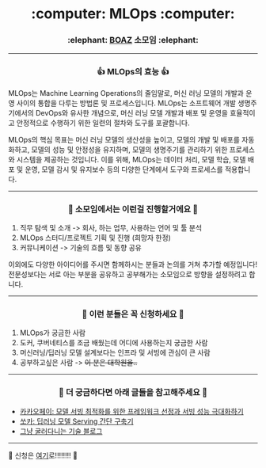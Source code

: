 <h1 align='center'>:computer: MLOps :computer:</h1>
<h3 align='center'>:elephant: <a href="https://github.com/BOAZ-bigdata">BOAZ</a> 소모임 :elephant:</h3>

---

<h3 align='center'>👍 MLOps의 효능 👍</h3>

MLOps는 Machine Learning Operations의 줄임말로, 머신 러닝 모델의 개발과 운영 사이의 통합을 다루는 방법론 및 프로세스입니다. MLOps는 소프트웨어 개발 생명주기에서의 DevOps와 유사한 개념으로, 머신 러닝 모델 개발과 배포 및 운영을 효율적이고 안정적으로 수행하기 위한 일련의 절차와 도구를 포괄합니다.

MLOps의 핵심 목표는 머신 러닝 모델의 생산성을 높이고, 모델의 개발 및 배포를 자동화하고, 모델의 성능 및 안정성을 유지하며, 모델의 생명주기를 관리하기 위한 프로세스와 시스템을 제공하는 것입니다. 이를 위해, MLOps는 데이터 처리, 모델 학습, 모델 배포 및 운영, 모델 감시 및 유지보수 등의 다양한 단계에서 도구와 프로세스를 적용합니다.

---

<h3 align='center'>🚀 소모임에서는 이런걸 진행할거에요 🚀</h3>

1. 직무 탐색 및 소개 -> 회사, 하는 업무, 사용하는 언어 및 툴 분석
2. MLOps 스터디/프로젝트 기획 및 진행 (희망자 한정)
3. 커뮤니케이션 -> 기술의 흐름 및 동향 공유

이외에도 다양한 아이디어를 주시면 함께하시는 분들과 논의를 거쳐 추가할 예정입니다!
전문성보다는 서로 아는 부분을 공유하고 공부해가는 소모임으로 방향을 설정하려고 합니다.

---

<h3 align='center'>🙌 이런 분들은 꼭 신청하세요 🙌</h3>

1. MLOps가 궁금한 사람
2. 도커, 쿠버네티스를 조금 배웠는데 어디에 사용하는지 궁금한 사람
3. 머신러닝/딥러닝 모델 설계보다는 인프라 및 서빙에 관심이 큰 사람
4. 공부하고싶은 사람 -> ~~이 분은 대학원을..~~

---

<h3 align='center'>🙏 더 궁금하다면 아래 글들을 참고해주세요 🙏</h3>

+ [카카오페이: 모델 서빙 최적화를 위한 프레임워크 선정과 서빙 성능 극대화하기](https://tech.kakaopay.com/post/model-serving-framework/)
+ [쏘카: 딥러닝 모델 Serving 간단 구축기](https://tech.socarcorp.kr/data/2020/03/10/ml-model-serving.html)
+ [그냥 굴러다니는 기술 블로그](https://zerohertz.github.io/mlops-for-mle-stream/)

---

🚨 신청은 [여기](https://cafe.naver.com/boazbigdata/9091)로!!!!!!!! 🚨
